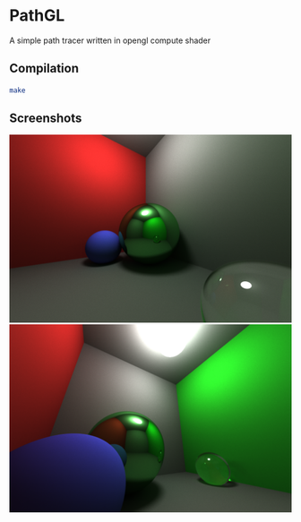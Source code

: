 # PathGL
A simple path tracer written in opengl compute shader
## Compilation
```bash
make
```
## Screenshots
![alt text](https://raw.githubusercontent.com/AdamYuan/PathGL/master/screenshots/1.png)
![alt text](https://raw.githubusercontent.com/AdamYuan/PathGL/master/screenshots/2.png)
